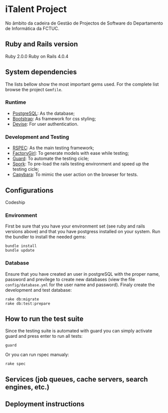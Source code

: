 # iTalent Project

No âmbito da cadeira de Gestão de Projectos de Software do Departamento de Informática da FCTUC.

## Ruby and Rails version

Ruby 2.0.0
Ruby on Rails 4.0.4

## System dependencies

The lists bellow show the most important gems used. For the complete list browse the project `Gemfile`.

### Runtime

* [PostgreSQL](https://bitbucket.org/ged/ruby-pg/wiki/Home): As the database;
* [Bootstrap](https://github.com/twbs/bootstrap-sass): As framework for css styling;
* [Devise](https://github.com/plataformatec/devise): For user authentication.

### Development and Testing

* [RSPEC](https://github.com/rspec/rspec-rails): As the main testing framework;
* [FactoryGirl](https://github.com/thoughtbot/factory_girl): To generate models with ease while testing;
* [Guard](https://github.com/guard/guard-rspec): To automate the testing cicle;
* [Spork](https://github.com/sporkrb/spork-rails): To pre-load the rails testing environment and speed up the testing cicle;
* [Capybara](https://github.com/jnicklas/capybara): To mimic the user action on the browser for tests.

## Configurations
Codeship

### Environment

First be sure that you have your environment set (see ruby and rails versions above) and that you have postgress installed on your system.
Run the bundler to install the needed gems:
```console
bundle install
bundle update
```

### Database

Ensure that you have created an user in postgreSQL with the proper name, password and previlege to create new databases (view the file `config/database.yml` for the user name and password).
Finaly create the development and test database:
```console
rake db:migrate
rake db:test:prepare
```

## How to run the test suite

Since the testing suite is automated with guard you can simply activate guard and press enter to run all tests:
```console
guard
```
Or you can run rspec manualy:
```console
rake spec
```

## Services (job queues, cache servers, search engines, etc.)

## Deployment instructions

